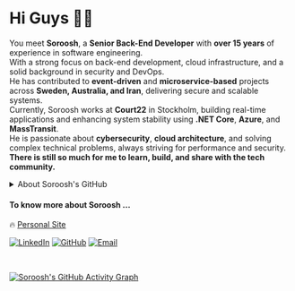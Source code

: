 # Hi Guys ✋🏻

You meet **Soroosh**, a **Senior Back-End Developer** with **over 15 years** of experience in software engineering.
<br />
With a strong focus on back-end development, cloud infrastructure, and a solid background in security and DevOps.
<br />
He has contributed to **event-driven** and **microservice-based** projects across **Sweden, Australia, and Iran**, delivering secure and scalable systems.
<br />
Currently, Soroosh works at **Court22** in Stockholm, building real-time applications and enhancing system stability using **.NET Core**, **Azure**, and **MassTransit**.
<br />
He is passionate about **cybersecurity**, **cloud architecture**, and solving complex technical problems, always striving for performance and security.
<br />
**There is still so much for me to learn, build, and share with the tech community.**
<br />

<details close>
  <summary>About Soroosh's GitHub</summary>
  <br />
  <div align="left">
      <p>Languages:</p>
      <img src="https://skillicons.dev/icons?i=cs,dotnet,ts,js,postgres,mongodb" />
      <br /><br />
      <p>Tools & Frameworks:</p>
      <img src="https://skillicons.dev/icons?i=azure,aws,docker,kubernetes,terraform,redis,graphql,react,nextjs" />
      <br /><br />
      <p>Security & DevOps:</p>
      <img src="https://skillicons.dev/icons?i=jenkins,git,github,gitlab,linux" />
      <br /><br />
      <p>Other:</p>
      <img src="https://skillicons.dev/icons?i=tailwind,redux,nginx,postman" />
  </p>
  <br /><br />
</details>

#### To know more about Soroosh ...

🔥 [Personal Site](https://khajevandi.com)

[![LinkedIn](https://img.shields.io/badge/-LinkedIn-076678?style=flat&logo=Linkedin&logoColor=fbf1c7)](https://linkedin.com/in/soroosh-khajevandi)
[![GitHub](https://img.shields.io/badge/-GitHub-333333?style=flat&logo=github&logoColor=white)](https://github.com/sorooshkj)
[![Email](https://img.shields.io/badge/-Email-D14836?style=flat&logo=gmail&logoColor=white)](mailto:soroush.kj@gmail.com)

<br />

[![Soroosh's GitHub Activity Graph](https://github-readme-activity-graph.vercel.app/graph?username=sorooshkj&bg_color=0d1117&color=6e6e6e&line=00572a&point=39d353&area=true&hide_border=true)](https://github.com/ashutosh00710/github-readme-activity-graph)
